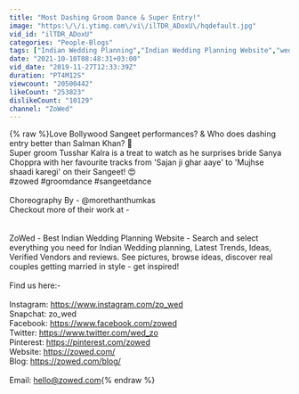 ```yaml
---
title: "Most Dashing Groom Dance & Super Entry!"
image: "https:\/\/i.ytimg.com\/vi\/ilTDR_ADoxU\/hqdefault.jpg"
vid_id: "ilTDR_ADoxU"
categories: "People-Blogs"
tags: ["Indian Wedding Planning","Indian Wedding Planning Website","wedding planning website"]
date: "2021-10-10T08:48:31+03:00"
vid_date: "2019-11-27T12:33:39Z"
duration: "PT4M12S"
viewcount: "20500442"
likeCount: "253823"
dislikeCount: "10129"
channel: "ZoWed"
---
```

{% raw %}Love Bollywood Sangeet performances? &amp; Who does dashing entry better than Salman Khan? 🤔<br />Super groom Tusshar Kalra is a treat to watch as he surprises bride Sanya Choppra with her favourite tracks from 'Sajan ji ghar aaye' to 'Mujhse shaadi karegi' on their Sangeet! 😍<br />#zowed #groomdance #sangeetdance<br /><br />Choreography By - @morethanthumkas<br />Checkout more of their work at - <br /><br /><br />ZoWed - Best Indian Wedding Planning Website - Search and select everything you need for Indian Wedding planning, Latest Trends, Ideas, Verified Vendors and reviews. See pictures, browse ideas, discover real couples getting married in style - get inspired!<br /><br />Find us here:-<br /><br />Instagram: <a rel="nofollow" target="blank" href="https://www.instagram.com/zo_wed">https://www.instagram.com/zo_wed</a><br />Snapchat: zo_wed<br />Facebook: <a rel="nofollow" target="blank" href="https://www.facebook.com/zowed">https://www.facebook.com/zowed</a><br />Twitter: <a rel="nofollow" target="blank" href="https://www.twitter.com/wed_zo">https://www.twitter.com/wed_zo</a><br />Pinterest: <a rel="nofollow" target="blank" href="https://pinterest.com/zowed">https://pinterest.com/zowed</a><br />Website: <a rel="nofollow" target="blank" href="https://zowed.com/">https://zowed.com/</a><br />Blog: <a rel="nofollow" target="blank" href="https://zowed.com/blog/">https://zowed.com/blog/</a> <br /><br />Email: hello@zowed.com{% endraw %}
